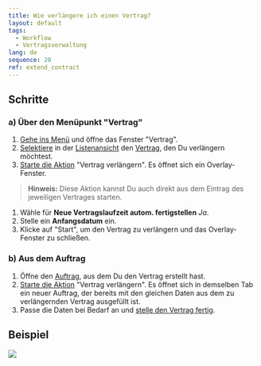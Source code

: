 ```yaml
---
title: Wie verlängere ich einen Vertrag?
layout: default
tags:
  - Workflow
  - Vertragsverwaltung
lang: de
sequence: 20
ref: extend_contract
---
```


## Schritte

### a) Über den Menüpunkt "Vertrag"
1. [Gehe ins Menü](Menu) und öffne das Fenster "Vertrag".
1. [Selektiere](AuswahlBelege) in der [Listenansicht](Ansichten) den [Vertrag](Abonnementvertrag_erfassen), den Du verlängern möchtest.
1. [Starte die Aktion](AktionStarten) "Vertrag verlängern". Es öffnet sich ein Overlay-Fenster.
 >**Hinweis:** Diese Aktion kannst Du auch direkt aus dem Eintrag des jeweiligen Vertrages starten.

1. Wähle für **Neue Vertragslaufzeit autom. fertigstellen** *Ja*.
1. Stelle ein **Anfangsdatum** ein.
1. Klicke auf "Start", um den Vertrag zu verlängern und das Overlay-Fenster zu schließen.

### b) Aus dem Auftrag
1. Öffne den [Auftrag](Menu), aus dem Du den Vertrag erstellt hast.
1. [Starte die Aktion](AktionStarten) "Vertrag verlängern". Es öffnet sich in demselben Tab ein neuer Auftrag, der bereits mit den gleichen Daten aus dem zu verlängernden Vertrag ausgefüllt ist.
1. Passe die Daten bei Bedarf an und [stelle den Vertrag fertig](BelegverarbeitungFertigstellen).

## Beispiel
![](assets/Vertrag_verlaengern.gif)
